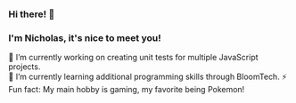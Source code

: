 ### Hi there! 👋
### I'm Nicholas, it's nice to meet you!

🔭 I’m currently working on creating unit tests for multiple JavaScript projects.<br />
🌱 I’m currently learning additional programming skills through BloomTech.
⚡ Fun fact: My main hobby is gaming, my favorite being Pokemon!

<!--
**Nicholas-R-Payne/Nicholas-R-Payne** is a ✨ _special_ ✨ repository because its `README.md` (this file) appears on your GitHub profile.

Here are some ideas to get you started:

- 👯 I’m looking to collaborate on ...
- 🤔 I’m looking for help with ...
- 💬 Ask me about ...
- 📫 How to reach me: ...
- 😄 Pronouns: ...
- ⚡ Fun fact: ...
-->
